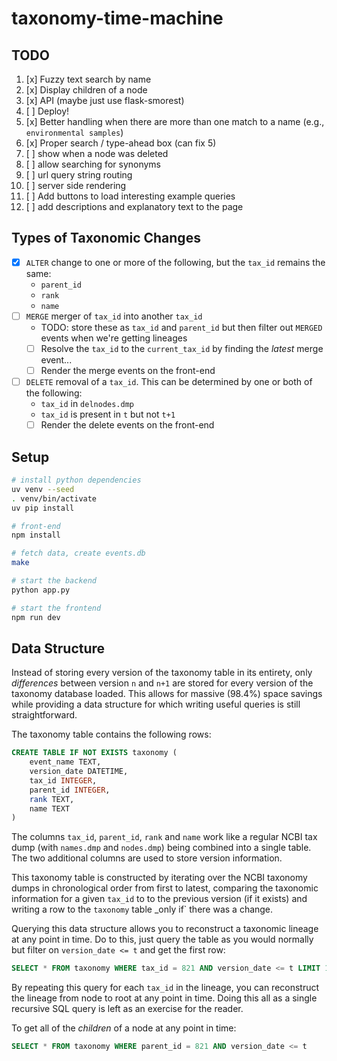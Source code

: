 # taxonomy-time-machine

## TODO

1. [x] Fuzzy text search by name
2. [x] Display children of a node
3. [x] API (maybe just use flask-smorest)
4. [ ] Deploy!
5. [x] Better handling when there are more than one match to a name (e.g.,
   `environmental samples`)
6. [x] Proper search / type-ahead box (can fix 5)
7. [ ] show when a node was deleted
8. [ ] allow searching for synonyms
9. [ ] url query string routing
10. [ ] server side rendering
11. [ ] Add buttons to load interesting example queries
12. [ ] add descriptions and explanatory text to the page

## Types of Taxonomic Changes

- [x] `ALTER` change to one or more of the following, but the `tax_id` remains
  the same:
    - `parent_id`
    - `rank`
    - `name`
- [ ] `MERGE` merger of `tax_id` into another `tax_id`
    - TODO: store these as `tax_id` and `parent_id` but then filter out `MERGED` events when we're getting lineages
    - [ ] Resolve the `tax_id` to the `current_tax_id` by finding the *latest*
      merge event...
    - [ ] Render the merge events on the front-end
- [ ] `DELETE` removal of a `tax_id`. This can be determined by one or both of
  the following:
    - `tax_id` in `delnodes.dmp`
    - `tax_id` is present in `t` but not `t+1`
    - [ ] Render the delete events on the front-end

## Setup

```sh
# install python dependencies
uv venv --seed
. venv/bin/activate
uv pip install

# front-end
npm install

# fetch data, create events.db
make

# start the backend
python app.py

# start the frontend
npm run dev
```

## Data Structure

Instead of storing every version of the taxonomy table in its entirety, only
_differences_ between version `n` and `n+1` are stored for every version of the
taxonomy database loaded. This allows for massive (98.4%) space savings while
providing a data structure for which writing useful queries is still
straightforward.

The taxonomy table contains the following rows:

```sql
CREATE TABLE IF NOT EXISTS taxonomy (
    event_name TEXT,
    version_date DATETIME,
    tax_id INTEGER,
    parent_id INTEGER,
    rank TEXT,
    name TEXT
)
```

The columns `tax_id`, `parent_id`, `rank` and `name` work like a regular NCBI
tax dump (with `names.dmp` and `nodes.dmp`) being combined into a single table.
The two additional columns are used to store version information.

This taxonomy table is constructed by iterating over the NCBI taxonomy dumps in
chronological order from first to latest, comparing the taxonomic information
for a given `tax_id` to to the previous version (if it exists) and writing a
row to the `taxonomy` table _only if` there was a change.

Querying this data structure allows you to reconstruct a taxonomic lineage at
any point in time. Do to this, just query the table as you would normally
but filter on `version_date <= t` and get the first row:

```sql
SELECT * FROM taxonomy WHERE tax_id = 821 AND version_date <= t LIMIT 1
```

By repeating this query for each `tax_id` in the lineage, you can reconstruct
the lineage from node to root at any point in time. Doing this all as a single
recursive SQL query is left as an exercise for the reader.

To get all of the _children_ of a node at any point in time:

```sql
SELECT * FROM taxonomy WHERE parent_id = 821 AND version_date <= t
```
